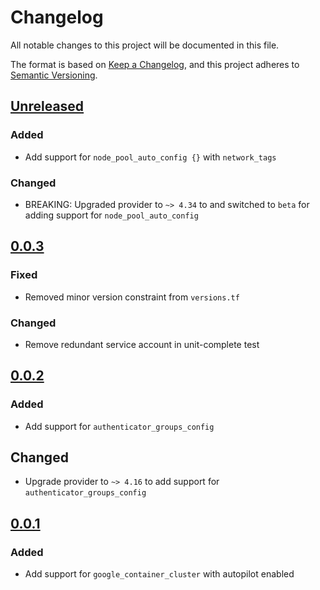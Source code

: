 # Changelog

All notable changes to this project will be documented in this file.

The format is based on [Keep a Changelog](https://keepachangelog.com/en/1.0.0/),
and this project adheres to [Semantic Versioning](https://semver.org/spec/v2.0.0.html).

## [Unreleased]

### Added

- Add support for `node_pool_auto_config {}` with `network_tags`

### Changed

- BREAKING: Upgraded provider to `~> 4.34` to and switched to `beta` for adding support for `node_pool_auto_config`

## [0.0.3]

### Fixed

- Removed minor version constraint from `versions.tf`

### Changed

- Remove redundant service account in unit-complete test

## [0.0.2]

### Added

- Add support for `authenticator_groups_config`

## Changed

- Upgrade provider to `~> 4.16` to add support for `authenticator_groups_config`

## [0.0.1]

### Added

- Add support for `google_container_cluster` with autopilot enabled

[unreleased]: https://github.com/mineiros-io/terraform-google-gke-autopilot-cluster/compare/v0.0.3...HEAD
[0.0.3]: https://github.com/mineiros-io/terraform-google-gke-autopilot-cluster/compare/v0.0.2...v0.0.3
[0.0.2]: https://github.com/mineiros-io/terraform-google-gke-autopilot-cluster/compare/v0.0.1...v0.0.2
[0.0.1]: https://github.com/mineiros-io/terraform-google-gke-autopilot-cluster/releases/tag/v0.0.1
